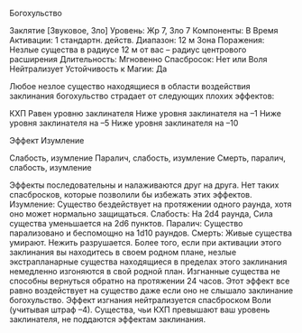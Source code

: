 
Богохульство

Заклятие [Звуковое, Зло]
Уровень: Жр 7, Зло 7
Компоненты: В
Время Активации: 1 стандартн. действ.
Диапазон: 12 м
Зона Поражения: Незлые существа в
радиусе 12 м от вас – радиус центрового
расширения
Длительность: Мгновенно
Спасбросок: Нет или Воля Нейтрализует
Устойчивость к Магии: Да

Любое незлое существо находящиеся в
области воздействия заклинания богохульство страдает от следующих плохих эффектов:

КХП
Равен уровню
заклинателя
Ниже уровня
заклинателя на –1
Ниже уровня
заклинателя на –5
Ниже уровня
заклинателя на –10

Эффект
Изумление

Слабость, изумление
Паралич, слабость,
изумление
Смерть, паралич,
слабость, изумление

Эффекты последовательны и налаживаются друг на друга. Нет таких
спасбросков, которые позволили бы избежать этих эффектов.
Изумление: Существо бездействует
на протяжении одного раунда, хотя оно
может нормально защищаться.
Слабость: На 2d4 раунда, Сила существа уменьшается на 2d6 пунктов.
Паралич: Существо парализовано и
беспомощно на 1d10 раундов.
Смерть: Живые существа умирают.
Нежить разрушается.
Более того, если при активации этого заклинания вы находитесь в своем
родном плане, незлые экстрапланарные
существа находящиеся в пределах этого заклинания немедленно изгоняются
в свой родной план. Изгнанные существа не способны вернуться обратно на
протяжении 24 часов. Этот эффект все
равно воздействует на существо даже
если оно не слышало заклинание богохульство. Эффект изгнания нейтрализуется спасброском Воли (учитывая
штраф –4).
Существа, чьи КХП превышают ваш
уровень заклинателя, не поддаются эффектам заклинания.